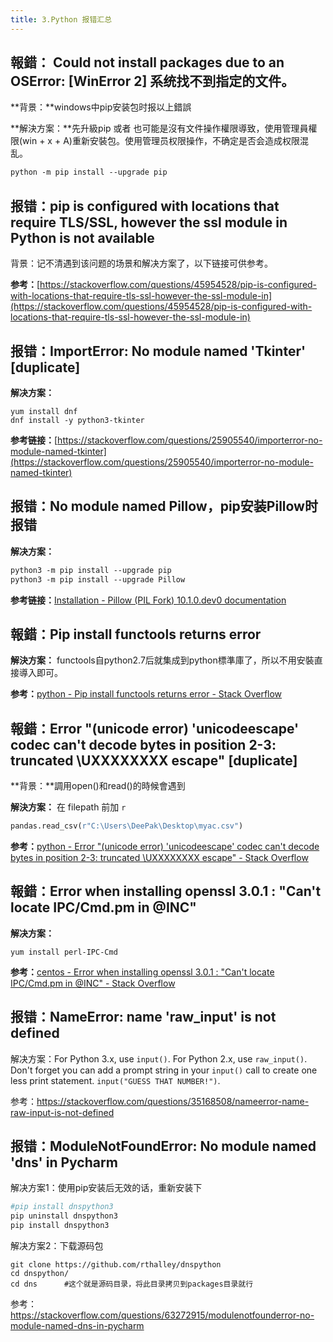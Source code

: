 ```yaml
---
title: 3.Python 报错汇总
---
```

## **報錯：** Could not install packages due to an OSError: [WinError 2] 系统找不到指定的文件。

**背景：**windows中pip安装包时报以上錯誤

**解決方案：**先升級pip 或者 也可能是沒有文件操作權限導致，使用管理員權限(win + x + A)重新安裝包。使用管理员权限操作，不确定是否会造成权限混乱。

```css
python -m pip install --upgrade pip
```

## 报错：pip is configured with locations that require TLS/SSL, however the ssl module in Python is not available

背景：记不清遇到该问题的场景和解决方案了，以下链接可供参考。

**参考：**[https://stackoverflow.com/questions/45954528/pip-is-configured-with-locations-that-require-tls-ssl-however-the-ssl-module-in](https://stackoverflow.com/questions/45954528/pip-is-configured-with-locations-that-require-tls-ssl-however-the-ssl-module-in)

## 报错：ImportError: No module named 'Tkinter' [duplicate]

**解决方案：**

```undefined
yum install dnf
dnf install -y python3-tkinter
```

**参考链接：**[https://stackoverflow.com/questions/25905540/importerror-no-module-named-tkinter](https://stackoverflow.com/questions/25905540/importerror-no-module-named-tkinter)

## 报错：No module named Pillow，pip安装Pillow时报错

**解决方案：**

```css
python3 -m pip install --upgrade pip
python3 -m pip install --upgrade Pillow
```

**参考链接：**[Installation - Pillow (PIL Fork) ](https://pillow.readthedocs.io/en/latest/installation.html)[10.1.0.dev](http://10.1.0.dev/)[0 documentation](https://pillow.readthedocs.io/en/latest/installation.html)

## 報錯：Pip install functools returns error

**解決方案：** functools自python2.7后就集成到python標準庫了，所以不用安裝直接導入即可。

**参考：**[python - Pip install functools returns error - Stack Overflow](https://stackoverflow.com/questions/45434650/pip-install-functools-returns-error)

## 報錯：Error "(unicode error) 'unicodeescape' codec can't decode bytes in position 2-3: truncated \UXXXXXXXX escape" [duplicate]

**背景：**調用open()和read()的時候會遇到

**解決方案：** 在 filepath 前加 `r`

```python
pandas.read_csv(r"C:\Users\DeePak\Desktop\myac.csv")
```

**参考：**[python - Error &#34;(unicode error) &#39;unicodeescape&#39; codec can&#39;t decode bytes in position 2-3: truncated \UXXXXXXXX escape&#34; - Stack Overflow](https://stackoverflow.com/questions/37400974/error-unicode-error-unicodeescape-codec-cant-decode-bytes-in-position-2-3)

## 報錯：Error when installing openssl 3.0.1 : "Can't locate IPC/Cmd.pm in @INC"

**解决方案：**

```undefined
yum install perl-IPC-Cmd
```

**参考：**[centos - Error when installing openssl 3.0.1 : &#34;Can&#39;t locate IPC/](https://stackoverflow.com/questions/70464585/error-when-installing-openssl-3-0-1-cant-locate-ipc-cmd-pm-in-inc)[Cmd.pm](http://cmd.pm/)[ in @INC&#34; - Stack Overflow](https://stackoverflow.com/questions/70464585/error-when-installing-openssl-3-0-1-cant-locate-ipc-cmd-pm-in-inc)

## 报错：NameError: name &#39;raw_input&#39; is not defined

解决方案：For Python 3.x, use `input()`. For Python 2.x, use `raw_input()`. Don't forget you can add a prompt string in your `input()` call to create one less print statement. `input("GUESS THAT NUMBER!")`.

参考：https://stackoverflow.com/questions/35168508/nameerror-name-raw-input-is-not-defined


## 报错：ModuleNotFoundError: No module named &#39;dns&#39; in Pycharm

解决方案1：使用pip安装后无效的话，重新安装下

```python
#pip install dnspython3
pip uninstall dnspython3
pip install dnspython3
```

解决方案2：下载源码包

```
git clone https://github.com/rthalley/dnspython
cd dnspython/
cd dns		#这个就是源码目录，将此目录拷贝到packages目录就行
```

参考：https://stackoverflow.com/questions/63272915/modulenotfounderror-no-module-named-dns-in-pycharm
